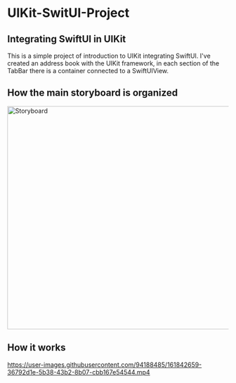 # UIKit-SwitUI-Project

## **Integrating SwiftUI in UIKit**

This is a simple project of introduction to UIKit integrating SwiftUI. I've created an address book with the UIKit framework, in each section of the TabBar there is a container connected to a SwiftUIView.

## How the main storyboard is organized

<img width="507" alt="Storyboard" src="https://user-images.githubusercontent.com/94188485/161842575-aab3eb09-cb09-47f4-9d54-b25e42204ddb.png">

## How it works

https://user-images.githubusercontent.com/94188485/161842659-36792d1e-5b38-43b2-8b07-cbb167e54544.mp4

